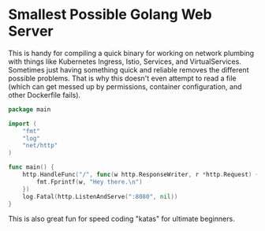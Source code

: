 # Smallest Possible Golang Web Server

This is handy for compiling a quick binary for working on network
plumbing with things like Kubernetes Ingress, Istio, Services, and
VirtualServices. Sometimes just having something quick and reliable
removes the different possible problems. That is why this doesn't even
attempt to read a file (which can get messed up by permissions,
container configuration, and other Dockerfile fails).

```go
package main

import (
	"fmt"
	"log"
	"net/http"
)

func main() {
	http.HandleFunc("/", func(w http.ResponseWriter, r *http.Request) {
		fmt.Fprintf(w, "Hey there.\n")
	})
	log.Fatal(http.ListenAndServe(":8080", nil))
}
```

This is also great fun for speed coding "katas" for ultimate beginners.
